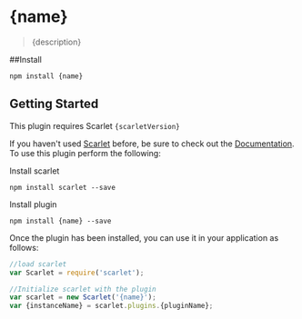 {name}
======================

> {description}

##Install

  `npm install {name}`

## Getting Started
This plugin requires Scarlet `{scarletVersion}`

If you haven't used [Scarlet](https://github.com/scarletjs/scarlet) before, be sure to check out the [Documentation](https://github.com/scarletjs/scarlet).  To use this plugin perform the following:

Install scarlet
```shell
npm install scarlet --save
```

Install plugin
```shell
npm install {name} --save
```

Once the plugin has been installed, you can use it in your application as follows:

```js
//load scarlet
var Scarlet = require('scarlet');

//Initialize scarlet with the plugin
var scarlet = new Scarlet('{name}');
var {instanceName} = scarlet.plugins.{pluginName};
```
